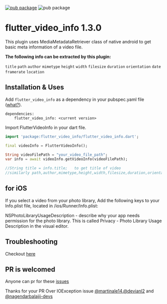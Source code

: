<a href="https://pub.dev/packages/flutter_video_info" rel="nofollow"><img src="https://img.shields.io/badge/pub-v1.3.0-blue" alt="pub package" data-canonical-src="https://img.shields.io/pub/v/sliding_up_panel.svg" style="max-width:100%;"></a>
<img src="https://img.shields.io/badge/Platform-android%20%7C%20ios-green" alt="pub package" data-canonical-src="https://img.shields.io/pub/v/sliding_up_panel.svg" style="max-width:100%;">
# flutter_video_info  1.3.0

This plugin uses MediaMetadataRetriever class of native android to get basic meta information 
of a video file.


<b>The following info can be extracted by this plugin:</b>

`title`
`path`
`author`
`mimetype`
`height`
`width`
`filesize`
`duration`
`orientation`
`date`
`framerate`
`location`



## Installation & Uses

Add `flutter_video_info` as a dependency in your pubspec.yaml file ([what?](https://flutter.io/using-packages/)).
```
dependencies:
    flutter_video_info: <current version>
```

Import FlutterVideoInfo in your dart file.
```dart
import 'package:flutter_video_info/flutter_video_info.dart';

final videoInfo = FlutterVideoInfo();

String videoFilePath = "your_video_file_path";
var info = await videoInfo.getVideoInfo(videoFilePath);

//String title = info.title;   to get title of video
//similarly path,author,mimetype,height,width,filesize,duration,orientation,date,framerate,location can be extracted.

```

## for iOS
If you select a video from your photo library, 
Add the following keys to your Info.plist file, located in /ios/Runner/Info.plist:

NSPhotoLibraryUsageDescription - describe why your app needs permission for the photo library. This is called Privacy - Photo Library Usage Description in the visual editor.


## Troubleshooting
  Checkout <a href="https://github.com/anandnet/flutter_video_info/blob/master/troubleshoot.md">here<a/>
    
## PR is welcomed
  Anyone can pr for these  <a href="https://github.com/anandnet/flutter_video_info/issues">issues<a/>
  
  Thanks for your PR Over IOException issue <a href="https://github.com/martinale14">@martinale14</a>,<a href="https://github.com/devianl2">@devianl2</a> and <a href="https://github.com/nagendarbalajij-devs">@nagendarbalajij-devs</a>

